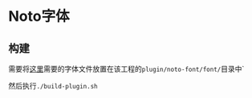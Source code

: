 # Noto字体

## 构建

需要将[这里](https://github.com/wkgcass/Chara-bundle/tree/main/font/noto)需要的字体文件放置在该工程的`plugin/noto-font/font/`目录中`

然后执行`./build-plugin.sh`
